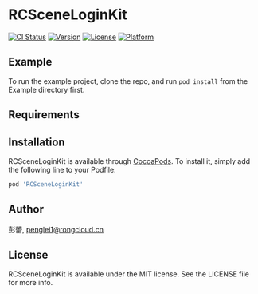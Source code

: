 # RCSceneLoginKit

[![CI Status](https://img.shields.io/travis/彭蕾/RCSceneLoginKit.svg?style=flat)](https://travis-ci.org/彭蕾/RCSceneLoginKit)
[![Version](https://img.shields.io/cocoapods/v/RCSceneLoginKit.svg?style=flat)](https://cocoapods.org/pods/RCSceneLoginKit)
[![License](https://img.shields.io/cocoapods/l/RCSceneLoginKit.svg?style=flat)](https://cocoapods.org/pods/RCSceneLoginKit)
[![Platform](https://img.shields.io/cocoapods/p/RCSceneLoginKit.svg?style=flat)](https://cocoapods.org/pods/RCSceneLoginKit)

## Example

To run the example project, clone the repo, and run `pod install` from the Example directory first.

## Requirements

## Installation

RCSceneLoginKit is available through [CocoaPods](https://cocoapods.org). To install
it, simply add the following line to your Podfile:

```ruby
pod 'RCSceneLoginKit'
```

## Author

彭蕾, penglei1@rongcloud.cn

## License

RCSceneLoginKit is available under the MIT license. See the LICENSE file for more info.
